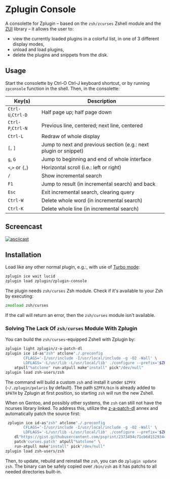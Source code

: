 # Zplugin Console

A consolette for Zplugin – based on the `zsh/zcurses` Zshell module and the
[ZUI](https://github.com/zdharma/zui) library – it allows the user to:

- view the currently loaded plugins in a colorful list, in one of 3 different
  display modes,
- unload and load plugins,
- delete the plugins and snippets from the disk.

## Usage

Start the consolette by Ctrl-O Ctrl-J keyboard shortcut, or by running
`zpconsole` function in the shell. Then, in the consolette:

| Key(s) | Description |
|--------|-------------|
| `Ctrl-U`,`Ctrl-D` | Half page up; half page down                             |
| `Ctrl-P`,`Ctrl-N` | Previous line, centered; next line, centered             |
| `Ctrl-L` | Redraw of whole display                                           |
| `[`, `]` | Jump to next and previous section (e.g.: next plugin or snippet)  |
| `g`, `G` | Jump to beginning and end of whole interface                      |
| `<`,`>` or `{`,`}` | Horizontal scroll (i.e.: left or right)                 |
| `/`      | Show incremental search                                           |
| `F1`     | Jump to result (in incremental search) and back                   |
| `Esc`    | Exit incremental search, clearing query                           |
| `Ctrl-W` | Delete whole word (in incremental search)                         |
| `Ctrl-K` | Delete whole line (in incremental search)                         |

## Screencast

[![asciicast](https://asciinema.org/a/272994.svg)](https://asciinema.org/a/272994)

## Installation

Load like any other normal plugin, e.g.:, with use of [Turbo
mode](http://zdharma.org/zplugin/wiki/INTRODUCTION/#turbo_mode_zsh_62_53):

```zsh
zplugin ice wait lucid
zplugin load zplugin/zplugin-console
```

The plugin needs `zsh/curses` Zsh module. Check if it's available to your Zsh by
executing:

```zsh
zmodload zsh/curses
```

If the call will return an error, then the `zsh/curses` module isn't available.

### Solving The Lack Of `zsh/curses` Module With Zplugin

You can build the `zsh/curses`-equipped Zshell with Zplugin by:

```zsh
zplugin light zplugin/z-a-patch-dl
zplugin ice id-as"zsh" atclone"./.preconfig
        CFLAGS='-I/usr/include -I/usr/local/include -g -O2 -Wall' \
        LDFLAGS='-L/usr/lib -L/usr/local/lib' ./configure --prefix='$ZPFX'" \
    atpull"%atclone" run-atpull make"install" pick"/dev/null"
zplugin load zsh-users/zsh
```

The command will build a custom `zsh` and install it under `$ZPFX`
(`~/.zplugin/polaris` by default). The path `$ZPFX/bin` is already added to
`$PATH` by Zplugin at first position, so starting `zsh` will run the new Zshell.

When on Gentoo, and possibly other systems, the `zsh` can still not have the
ncurses library linked. To address this, utilize the
[z-a-patch-dl](https://github.com/zplugin/z-a-patch-dl) annex and automatically
patch the source first:

```zsh
 zplugin ice id-as"zsh" atclone"./.preconfig
        CFLAGS='-I/usr/include -I/usr/local/include -g -O2 -Wall' \
        LDFLAGS='-L/usr/lib -L/usr/local/lib' ./configure --prefix='$ZPFX'" \
    dl"https://gist.githubusercontent.com/psprint/2373494c71cb6d1529344a2ed1a64b03/raw -> curses.patch" \
    patch'curses.patch' atpull"%atclone" \
    run-atpull make"install" pick"/dev/null"
zplugin load zsh-users/zsh
```

Then, to update, rebuild and reinstall the `zsh`, you can do `zplugin update
zsh`. The binary can be safely copied over `/bin/zsh` as it has patchs to all
needed directories built-in.


<!-- vim:set ft=markdown tw=80 fo+=an1 autoindent: -->
